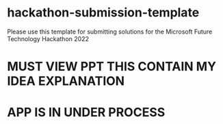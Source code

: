 # hackathon-submission-template
Please use this template for submitting solutions for the Microsoft Future Technology Hackathon 2022

# MUST VIEW PPT THIS CONTAIN MY IDEA EXPLANATION 
# APP IS IN UNDER PROCESS 